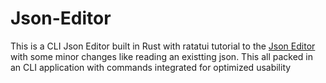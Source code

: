 # Json-Editor
 This is a CLI Json Editor built in Rust with ratatui tutorial to the [Json Editor](https://ratatui.rs/tutorials/json-editor/) with some minor changes like reading an existting json. This all packed in an CLI application with commands integrated for optimized usability
